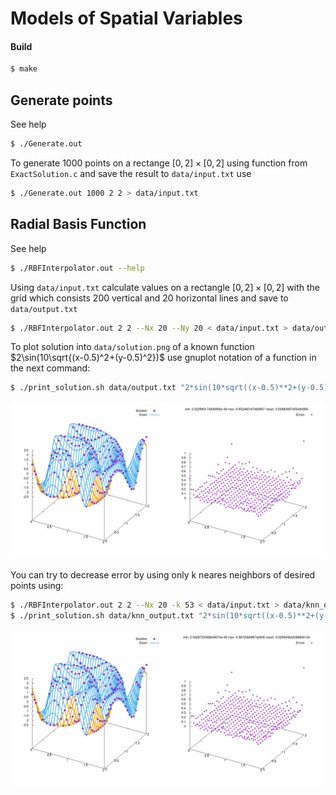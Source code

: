 # Models of Spatial Variables

#### Build
```bash
$ make
```

## Generate points
See help
```bash
$ ./Generate.out
```
To generate 1000 points on a rectange $[0, 2]\times[0, 2]$ using function from `ExactSolution.c` and save the result to `data/input.txt` use
```bash
$ ./Generate.out 1000 2 2 > data/input.txt
```

## Radial Basis Function
See help
```bash
$ ./RBFInterpolator.out --help
```
Using `data/input.txt` calculate values on a rectangle $[0, 2]\times[0, 2]$ with
the grid which consists 200 vertical and 20 horizontal lines and save to `data/output.txt`
```bash
$ ./RBFInterpolator.out 2 2 --Nx 20 --Ny 20 < data/input.txt > data/output.txt
```
To plot solution into `data/solution.png` of a known function $2\sin(10\sqrt{(x-0.5)^2+(y-0.5)^2})$ use gnuplot notation of a function in the next command:
```bash
$ ./print_solution.sh data/output.txt "2*sin(10*sqrt((x-0.5)**2+(y-0.5)**2))" data/solution.png
```

![solution.png](data/solution.png)

You can try to decrease error by using only k neares neighbors of desired points using:
```bash
$ ./RBFInterpolator.out 2 2 --Nx 20 -k 53 < data/input.txt > data/knn_output.txt
$ ./print_solution.sh data/knn_output.txt "2*sin(10*sqrt((x-0.5)**2+(y-0.5)**2))" data/solution.png
```

![knn_solution.png](data/knn_solution.png)
